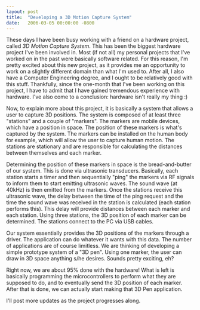 ```yaml
---
layout: post
title:  "Developing a 3D Motion Capture System"
date:   2006-03-05 00:00:00 -0800
---
```

These days I have been busy working with a friend on a hardware project, called *3D Motion Capture System*. This has been the biggest hardware project I've been involved in. Most (if not all) my personal projects that I've worked on in the past were basically software related. For this reason, I'm pretty excited about this new project, as it provides me an opportunity to work on a slightly different domain than what I'm used to. After all, I also have a Computer Engineering degree, and I ought to be relatively good with this stuff. Thankfully, since the one-month that I've been working on this project, I have to admit that I have gained tremendous experience with hardware. I've also come to a conclusion: hardware isn't really my thing :)

Now, to explain more about this project, it is basically a system that allows a user to capture 3D positions. The system is composed of at least three "stations" and a couple of "markers". The markers are mobile devices, which have a position in space. The position of these markers is what's captured by the system. The markers can be installed on the human body for example, which will allow the user to capture human motion. The stations are stationary and are responsible for calculating the distances between themselves and each marker.

Determining the position of these markers in space is the bread-and-butter of our system. This is done via ultrasonic transducers. Basically, each station starts a timer and then sequentially "ping" the markers via RF signals to inform them to start emitting ultrasonic waves. The sound wave (at 40kHz) is then emitted from the markers. Once the stations receive this ultrasonic wave, the delay between the time of the ping request and the time the sound wave was received in the station is calculated (each station performs this). This delay will provide distances between each marker and each station. Using three stations, the 3D position of each marker can be determined. The stations connect to the PC via USB cables.

Our system essentially provides the 3D positions of the markers through a driver. The application can do whatever it wants with this data. The number of applications are of course limitless. We are thinking of developing a simple prototype system of a "3D pen". Using one marker, the user can draw in 3D space anything s/he desires. Sounds pretty exciting, eh?

Right now, we are about 95% done with the hardware! What is left is basically programming the microcontrollers to perform what they are supposed to do, and to eventually send the 3D position of each marker. After that is done, we can actually start making that 3D Pen application.

I'll post more updates as the project progresses along.
